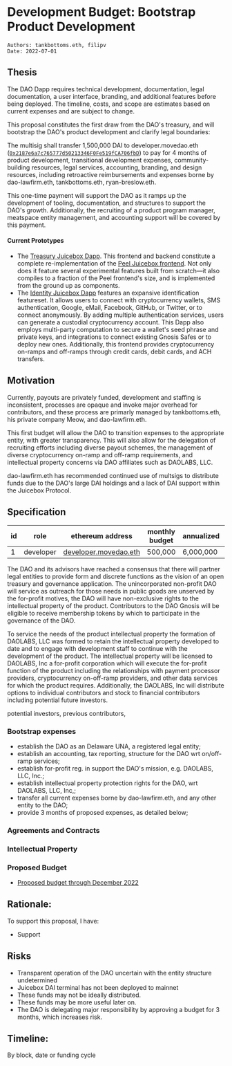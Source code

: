 # Development Budget: Bootstrap Product Development

```
Authors: tankbottoms.eth, filipv
Date: 2022-07-01
```

## Thesis

The DAO Dapp requires technical development, documentation, legal documentation, a user interface, branding, and additional features before being deployed. The timeline, costs, and scope are estimates based on current expenses and are subject to change.

This proposal constitutes the first draw from the DAO's treasury, and will bootstrap the DAO's product development and clarify legal boundaries:

The multisig shall transfer 1,500,000 DAI to developer.movedao.eth ([`0x2187e6a7c765777d50213346F0Fe519fCA706fbD`](https://etherscan.io/address/0x2187e6a7c765777d50213346F0Fe519fCA706fbD)) to pay for 4 months of product development, transitional development expenses, community-building resources, legal services, accounting, branding, and design resources, including retroactive reimbursements and expenses borne by dao-lawfirm.eth, tankbottoms.eth, ryan-breslow.eth.

This one-time payment will support the DAO as it ramps up the development of tooling, documentation, and structures to support the DAO's growth. Additionally, the recruiting of a product program manager, meatspace entity management, and accounting support will be covered by this payment.

#### Current Prototypes

- The [Treasury Juicebox Dapp](https://juicebox.wtf/). This frontend and backend constitute a complete re-implementation of the [Peel Juicebox frontend](https://juicebox.money). Not only does it feature several experimental features built from scratch—it also compiles to a fraction of the Peel frontend's size, and is implemented from the ground up as components.
- The [Identity Juicebox Dapp](https://identity-develop.web.app/) features an expansive identification featureset. It allows users to connect with cryptocurrency wallets, SMS authentication, Google, eMail, Facebook, GitHub, or Twitter, or to connect anonymously. By adding multiple authentication services, users can generate a custodial cryptocurrency account. This Dapp also employs multi-party computation to secure a wallet's seed phrase and private keys, and integrations to connect existing Gnosis Safes or to deploy new ones. Additionally, this frontend provides cryptocurrency on-ramps and off-ramps through credit cards, debit cards, and ACH transfers.

## Motivation

Currently, payouts are privately funded, development and staffing is inconsistent, processes are opaque and invoke major overhead for contributors, and these process are primarly managed by tankbottoms.eth, his private company Meow, and dao-lawfirm.eth.

This first budget will allow the DAO to transition expenses to the appropriate entity, with greater transparency. This will also allow for the delegation of recruiting efforts including diverse payout schemes, the management of diverse cryptocurrency on-ramp and off-ramp requirements, and intellectual property concerns via DAO affiliates such as DAOLABS, LLC.

dao-lawfirm.eth has recommended continued use of multsigs to distribute funds due to the DAO's large DAI holdings and a lack of DAI support within the Juicebox Protocol.

## Specification

| id  | role      | ethereum address                                                    | monthly budget | annualized | governance tokens | notes |
| --- | --------- | ------------------------------------------------------------------- | -------------- | ---------- | ----------------- | ----- |
| 1   | developer | [developer.movedao.eth](0x2187e6a7c765777d50213346F0Fe519fCA706fbD) | 500,000        | 6,000,000  | 0                 |       |

The DAO and its advisors have reached a consensus that there will partner legal entities to provide form and discrete functions as the vision of an open treasury and governance application. The unincorporated non-profit DAO will service as outreach for those needs in public goods are unserved by the for-profit motives, the DAO will have non-exclusive rights to the intellectual property of the product. Contributors to the DAO Gnosis will be eligible to receive membership tokens by which to participate in the governance of the DAO.

To service the needs of the product intellectual property the formation of DAOLABS, LLC was formed to retain the intellectual property developed to date and to engage with development staff to continue with the development of the product. The intellectual property will be licensed to DAOLABS, Inc a for-profit corporation which will execute the for-profit function of the product including the relationships with payment processor providers, cryptocurrency on-off-ramp providers, and other data services for which the product requires. Additionally, the DAOLABS, Inc will distribute options to individual contributors and stock to financial contributors including potential future investors.

potential investors, previous contributors,

### Bootstrap expenses

-   establish the DAO as an Delaware UNA, a registered legal entity;
-   establish an accounting, tax reporting, structure for the DAO wrt on/off-ramp services;
-   establish for-profit reg. in support the DAO's mission, e.g. DAOLABS, LLC, Inc.;
-   establish intellectual property protection rights for the DAO, wrt DAOLABS, LLC, Inc,;
-   transfer all current expenses borne by dao-lawfirm.eth, and any other entity to the DAO;
-   provide 3 months of proposed expenses, as detailed below;

### Agreements and Contracts

### Intellectual Property

### Proposed Budget

-   [Proposed budget through December 2022](./10.%20movement-proposal-budget.pdf)

## Rationale:

To support this proposal, I have:

-   Support

## Risks

- Transparent operation of the DAO uncertain with the entity structure undetermined
- Juicebox DAI terminal has not been deployed to mainnet
- These funds may not be ideally distributed.
- These funds may be more useful later on.
- The DAO is delegating major responsibility by approving a budget for 3 months, which increases risk.

## Timeline:

By block, date or funding cycle
